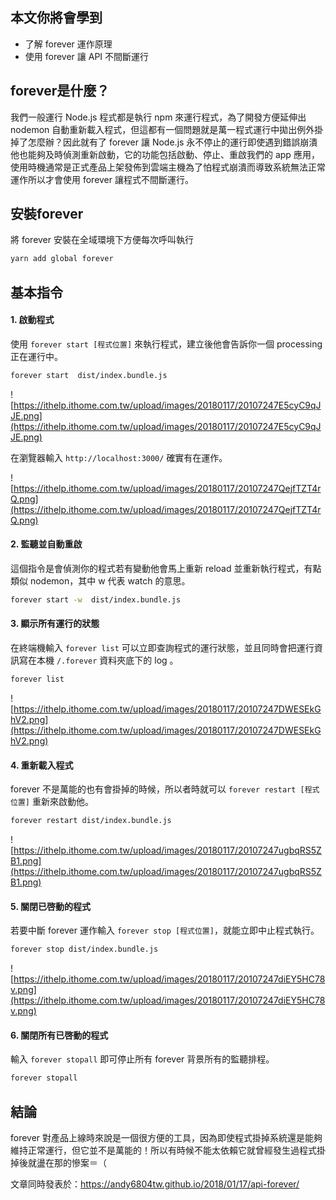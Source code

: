 ## 本文你將會學到
- 了解 forever 運作原理
- 使用 forever 讓 API 不間斷運行

## forever是什麼？
我們一般運行 Node.js 程式都是執行 npm 來運行程式，為了開發方便延伸出 nodemon 自動重新載入程式，但這都有一個問題就是萬一程式運行中拋出例外掛掉了怎麼辦？因此就有了 forever 讓 Node.js 永不停止的運行即使遇到錯誤崩潰他也能夠及時偵測重新啟動，它的功能包括啟動、停止、重啟我們的 app 應用，使用時機通常是正式產品上架發佈到雲端主機為了怕程式崩潰而導致系統無法正常運作所以才會使用 forever 讓程式不間斷運行。

## 安裝forever

將 forever 安裝在全域環境下方便每次呼叫執行

```bash
yarn add global forever
```

## 基本指令

#### 1. 啟動程式
使用 `forever start [程式位置]` 來執行程式，建立後他會告訴你一個 processing 正在運行中。

```bash
forever start  dist/index.bundle.js
```

![https://ithelp.ithome.com.tw/upload/images/20180117/20107247E5cyC9qJJE.png](https://ithelp.ithome.com.tw/upload/images/20180117/20107247E5cyC9qJJE.png)

在瀏覽器輸入 `http://localhost:3000/` 確實有在運作。

![https://ithelp.ithome.com.tw/upload/images/20180117/20107247QejfTZT4rQ.png](https://ithelp.ithome.com.tw/upload/images/20180117/20107247QejfTZT4rQ.png)

#### 2. 監聽並自動重啟
這個指令是會偵測你的程式若有變動他會馬上重新 reload 並重新執行程式，有點類似 nodemon，其中 w 代表 watch 的意思。

```bash
forever start -w  dist/index.bundle.js
```

#### 3. 顯示所有運行的狀態
在終端機輸入 `forever list` 可以立即查詢程式的運行狀態，並且同時會把運行資訊寫在本機 `/.forever` 資料夾底下的 log 。

```bash
forever list
```

![https://ithelp.ithome.com.tw/upload/images/20180117/20107247DWESEkGhV2.png](https://ithelp.ithome.com.tw/upload/images/20180117/20107247DWESEkGhV2.png)

#### 4. 重新載入程式
forever 不是萬能的也有會掛掉的時候，所以者時就可以 `forever restart [程式位置]` 重新來啟動他。

```bash
forever restart dist/index.bundle.js
```

![https://ithelp.ithome.com.tw/upload/images/20180117/20107247ugbqRS5ZB1.png](https://ithelp.ithome.com.tw/upload/images/20180117/20107247ugbqRS5ZB1.png)

#### 5. 關閉已啓動的程式
若要中斷 forever 運作輸入 `forever stop [程式位置]`，就能立即中止程式執行。

```bash
forever stop dist/index.bundle.js
```

![https://ithelp.ithome.com.tw/upload/images/20180117/20107247diEY5HC78v.png](https://ithelp.ithome.com.tw/upload/images/20180117/20107247diEY5HC78v.png)

#### 6. 關閉所有已啓動的程式
輸入 `forever stopall` 即可停止所有 forever 背景所有的監聽排程。

```bash
forever stopall
```

## 結論
forever 對產品上線時來說是一個很方便的工具，因為即使程式掛掉系統還是能夠維持正常運行，但它並不是萬能的！所以有時候不能太依賴它就曾經發生過程式掛掉後就盪在那的慘案＝（


文章同時發表於：https://andy6804tw.github.io/2018/01/17/api-forever/
